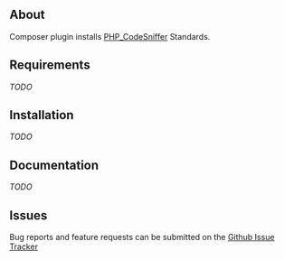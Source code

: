 About
-----

Composer plugin installs [PHP_CodeSniffer](https://github.com/squizlabs/PHP_CodeSniffer) Standards.

Requirements
------------

_TODO_

Installation
------------

_TODO_

Documentation
-------------

_TODO_

Issues
------

Bug reports and feature requests can be submitted on the [Github Issue Tracker](https://github.com/higidi/composer-phpcodesniffer-standards-plugin/issues) 
